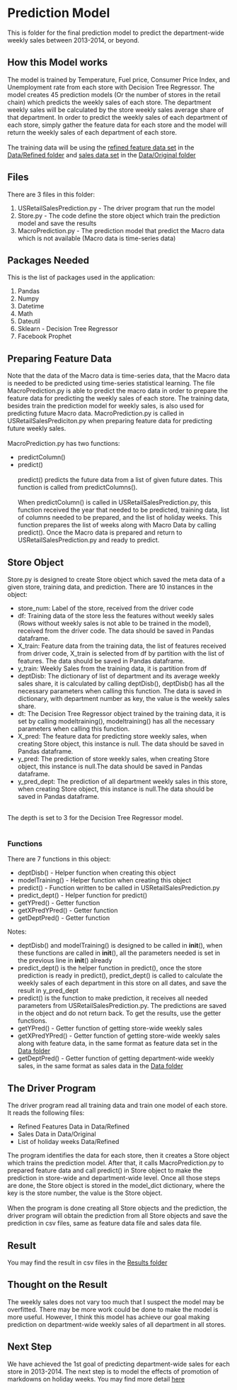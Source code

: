 # Prediction Model
This is folder for the final prediction model to predict the department-wide weekly sales between 2013-2014, or beyond. 

## How this Model works
The model is trained by Temperature, Fuel price, Consumer Price Index, and Unemployment rate from each store with Decision Tree Regressor. The model creates 45 prediction models (Or the number of stores in the retail chain) which predicts the weekly sales of each store. The department weekly sales will be calculated by the store weekly sales average share of that department. In order to predict the weekly sales of each department of each store, simply gather the feature data for each store and the model will return the weekly sales of each department of each store.
<br><br>
The training data will be using the [refined feature data set](../Data/Refined/features_dataset_refined.csv) in the [Data/Refined folder](../Data/Refined) and [sales data set](../Data/Original/sales_dataset.csv) in the [Data/Original folder](../Data/Original)

## Files
There are 3 files in this folder:
1. USRetailSalesPrediction.py - The driver program that run the model
2. Store.py - The code define the store object which train the prediction model and save the results
3. MacroPrediction.py - The prediction model that predict the Macro data which is not available (Macro data is time-series data)

## Packages Needed
This is the list of packages used in the application:
1. Pandas
2. Numpy
3. Datetime
4. Math
5. Dateutil
6. Sklearn - Decision Tree Regressor
7. Facebook Prophet

## Preparing Feature Data
Note that the data of the Macro data is time-series data, that the Macro data is needed to be predicted using time-series statistical learning. The file MacroPrediction.py is able to predict the macro data in order to prepare the feature data for predicting the weekly sales of each store. The training data, besides train the prediction model for weekly sales, is also used for predicting future Macro data. MacroPrediction.py is called in USRetailSalesPrediciton.py when preparing feature data for predicting future weekly sales.
<br><br>
MacroPrediction.py has two functions: 
* predictColumn()
* predict()
<br><br>
predict() predicts the future data from a list of given future dates. This function is called from predictColumns().
<br><br>
When predictColumn() is called in USRetailSalesPrediction.py, this function received the year that needed to be predicted, training data, list of columns needed to be prepared, and the list of holiday weeks. This function prepares the list of weeks along with Macro Data by calling predict(). Once the Macro data is prepared and return to USRetailSalesPrediction.py and ready to predict.

## Store Object
Store.py is designed to create Store object which saved the meta data of a given store, training data, and prediction. There are 10 instances in the object:
* store_num: Label of the store, received from the driver code
* df: Training data of the store less the features without weekly sales (Rows without weekly sales is not able to be trained in the model), received from the driver code. The data should be saved in Pandas dataframe.
* X_train: Feature data from the training data, the list of features received from driver code, X_train is selected from df by partition with the list of features. The data should be saved in Pandas dataframe.
* y_train: Weekly Sales from the training data, it is partition from df
* deptDisb: The dictionary of list of department and its average weekly sales share, it is calculated by calling deptDisb(), deptDisb() has all the necessary parameters when calling this function. The data is saved in dictionary, with department number as key, the value is the weekly sales share.
* dt: The Decision Tree Regressor object trained by the training data, it is set by calling modeltraining(), modeltraining() has all the necessary parameters when calling this function.
* X_pred: The feature data for predicting store weekly sales, when creating Store object, this instance is null. The data should be saved in Pandas dataframe.
* y_pred: The prediction of store weekly sales, when creating Store object, this instance is null.The data should be saved in Pandas dataframe.
* y_pred_dept: The prediction of all department weekly sales in this store, when creating Store object, this instance is null.The data should be saved in Pandas dataframe.
<br>
The depth is set to 3 for the Decision Tree Regressor model.
<br><br>

### Functions
There are 7 functions in this object:
<ul>
	<li>deptDisb() - Helper function when creating this object</li>
	<li>modelTraining() - Helper function when creating this object</li>
	<li>predict() - Function written to be called in USRetailSalesPrediction.py</li>
	<li>predict_dept() - Helper function for predict()</li>
	<li>getYPred() - Getter function</li>
	<li>getXPredYPred() - Getter function</li>
	<li>getDeptPred() - Getter function</li>
</ul>

Notes:
* deptDisb() and modelTraining() is designed to be called in __init__(), when these functions are called in __init__(), all the parameters needed is set in the previous line in __init__() already
* predict_dept() is the helper function in predict(), once the store prediction is ready in predict(), predict_dept() is called to calculate the weekly sales of each department in this store on all dates, and save the result in y_pred_dept
* predict() is the function to make prediction, it receives all needed parameters from USRetailSalesPrediction.py. The predictions are saved in the object and do not return back. To get the results, use the getter functions.
* getYPred() - Getter function of getting store-wide weekly sales
* getXPredYPred() - Getter function of getting store-wide weekly sales along with feature data, in the same format as feature data set in the [Data folder](../Data)
* getDeptPred() - Getter function of getting department-wide weekly sales, in the same format as sales data in the [Data folder](../Data)

## The Driver Program
The driver program read all training data and train one model of each store. It reads the following files:
<ul>
	<li>Refined Features Data in Data/Refined</li>
	<li>Sales Data in Data/Original</li>
	<li>List of holiday weeks Data/Refined</li>
</ul>
The program identifies the data for each store, then it creates a Store object which trains the prediction model. After that, it calls MacroPrediction.py to prepared feature data and call predict() in Store object to make the prediction in store-wide and department-wide level. Once all those steps are done, the Store object is stored in the model_dict dictionary, where the key is the store number, the value is the Store object.
<br><br>
When the program is done creating all Store objects and the prediction, the driver program will obtain the prediction from all Store objects and save the prediction in csv files, same as feature data file and sales data file.

## Result
You may find the result in csv files in the [Results folder](Results)

## Thought on the Result
The weekly sales does not vary too much that I suspect the model may be overfitted. There may be more work could be done to make the model is more useful. However, I think this model has achieve our goal making prediction on department-wide weekly sales of all department in all stores. 

## Next Step
We have achieved the 1st goal of predicting department-wide sales for each store in 2013-2014. The next step is to model the effects of promotion of markdowns on holiday weeks. You may find more detail [here](../MarkdownModel)